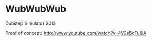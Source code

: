 WubWubWub
=========

Dubstep Simulator 2013

Proof of concept: http://www.youtube.com/watch?v=4V2s5cFu6iA